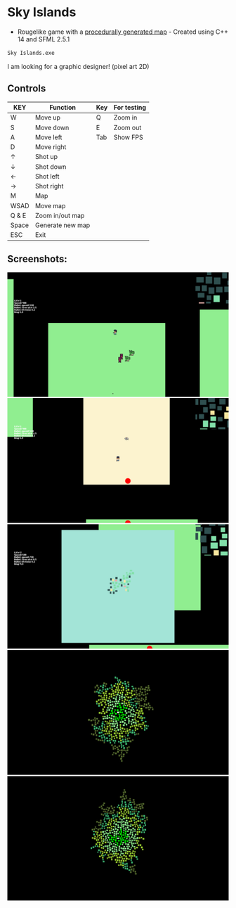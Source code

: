 # Sky Islands

- Rougelike game with a [procedurally generated map][generator] - Created using C++ 14 and SFML 2.5.1
```sh
Sky Islands.exe
```
I am looking for a graphic designer! (pixel art 2D)

## Controls
| KEY | Function | Key | For testing |
| ------ | ------ | ------ | ------ |
| W | Move up | Q | Zoom in |
| S | Move down | E | Zoom out |
| A | Move left | Tab | Show FPS |
| D | Move right |
| ↑ | Shot up |
| ↓ | Shot down |
| ← | Shot left |
| → | Shot right |
| M | Map |
| WSAD | Move map |
| Q & E | Zoom in/out map |
| Space | Generate new map |
| ESC | Exit |

## Screenshots:

![Photo](https://github.com/Clwmm/SkyIslandsGame/blob/main/Sky%20Islands%20Beta%201.3/res/graphics/1.png)
![Photo](https://github.com/Clwmm/SkyIslandsGame/blob/main/Sky%20Islands%20Beta%201.3/res/graphics/2.png)
![Photo](https://github.com/Clwmm/SkyIslandsGame/blob/main/Sky%20Islands%20Beta%201.3/res/graphics/3.png)
![Photo](https://github.com/Clwmm/SkyIslandsGame/blob/main/Sky%20Islands%20Beta%201.3/res/graphics/4.png)
![Photo](https://github.com/Clwmm/SkyIslandsGame/blob/main/Sky%20Islands%20Beta%201.3/res/graphics/5.png)

[generator]: https://github.com/Clwmm/ProceduralMapGenerator

